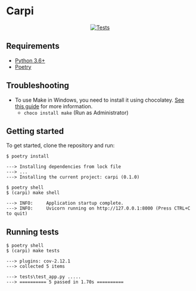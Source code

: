 # Carpi
<p align="center">
  <a href="https://github.com/giubaru/carpi/actions/workflows/test-and-coverage.yml?query=event%3Apush+branch%3Amain" target="_blank">
      <img src="https://github.com/giubaru/carpi/actions/workflows/test-and-coverage.yml/badge.svg?event=push&branch=main" alt="Tests">
  </a>
</p>

## Requirements
- [Python 3.6+](https://www.python.org/downloads/)
- [Poetry](https://python-poetry.org/docs/#installation)

## Troubleshooting
- To use Make in Windows, you need to install it using chocolatey. [See this guide](https://docs.microsoft.com/en-us/windows/wsl/install-win32-chocolatey) for more information.
  - `choco install make` (Run as Administrator)

## Getting started
To get started, clone the repository and run:
```console
$ poetry install

---> Installing dependencies from lock file
---> ...
---> Installing the current project: carpi (0.1.0)

$ poetry shell
$ (carpi) make shell

---> INFO:     Application startup complete.
---> INFO:     Uvicorn running on http://127.0.0.1:8000 (Press CTRL+C to quit)
```

## Running tests
```console
$ poetry shell
$ (carpi) make tests

---> plugins: cov-2.12.1
---> collected 5 items

---> tests\test_app.py .....
---> ========== 5 passed in 1.70s ==========
```